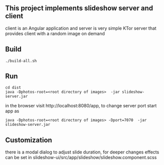 This project implements slideshow server and client
---

client is an Angular application
and server is very simple KTor server that provides client with a random image on demand


Build
---

    ./build-all.sh


Run
---

    cd dist
    java -Dphotos-root=<root directory of images>  -jar slideshow-server.jar

in the browser visit http://localhost:8080/app, to change server port start app as

    java -Dphotos-root=<root directory of images> -Dport=7070  -jar slideshow-server.jar



Customization
---
there is a modal dialog to adjust slide duration, for deeper changes
 effects can be set in slideshow-ui/src/app/slideshow/slideshow.component.scss


